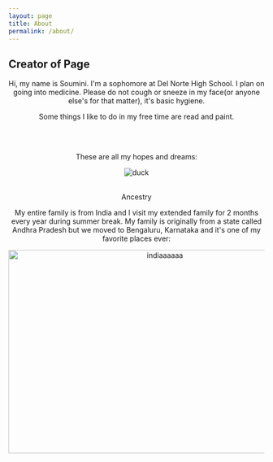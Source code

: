 ```yaml
---
layout: page
title: About
permalink: /about/
---
```


## Creator of Page


<center>
Hi, my name is Soumini. I'm a sophomore at Del Norte High School. I plan on going into medicine. Please do not cough or sneeze in my face(or anyone else's for that matter), it's basic hygiene.
<center>

<html>
<center>
<p>Some things I like to do in my free time are read and paint.</p><br><br>
<p>These are all my hopes and dreams:</p>
<img src="{{site.baseurl}}/images/duck.png" alt="duck"><br><br>
<center>

Ancestry

<center>
<p>My entire family is from India and I visit my extended family for 2 months every year during summer break. My family is originally from a state called Andhra Pradesh but we moved to Bengaluru, Karnataka and it's one of my favorite places ever:</p>
<center>

<center>
<img src="https://static.independent.co.uk/s3fs-public/thumbnails/image/2019/01/03/11/bengaluru.jpg" alt="indiaaaaaa" width="600" height="400" title="I love this place" />